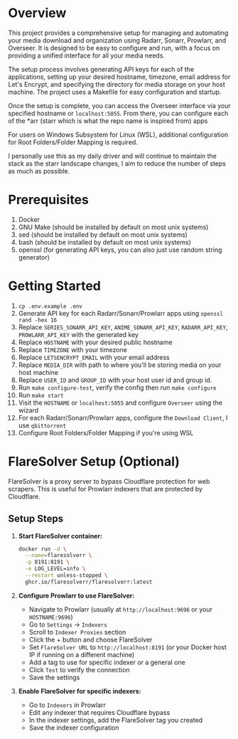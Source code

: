 # Overview

This project provides a comprehensive setup for managing and automating your media download and organization using Radarr, Sonarr, Prowlarr, and Overseer. It is designed to be easy to configure and run, with a focus on providing a unified interface for all your media needs.

The setup process involves generating API keys for each of the applications, setting up your desired hostname, timezone, email address for Let's Encrypt, and specifying the directory for media storage on your host machine. The project uses a Makefile for easy configuration and startup.

Once the setup is complete, you can access the Overseer interface via your specified hostname or `localhost:5055`. From there, you can configure each of the *arr (starr which is what the repo name is inspired from) apps

For users on Windows Subsystem for Linux (WSL), additional configuration for Root Folders/Folder Mapping is required.

I personally use this as my daily driver and will continue to maintain the stack as the starr landscape changes, I aim to reduce the number of steps as much as possible.

# Prerequisites

1. Docker
2. GNU Make (should be installed by default on most unix systems)
3. sed (should be installed by default on most unix systems)
4. bash (should be installed by default on most unix systems)
6. openssl (for generating API keys, you can also just use random string generator)

# Getting Started

1. `cp .env.example .env`
2. Generate API key for each Radarr/Sonarr/Prowlarr apps using `openssl rand -hex 16`
3. Replace `SERIES_SONARR_API_KEY`, `ANIME_SONARR_API_KEY`, `RADARR_API_KEY`, `PROWLARR_API_KEY` with the generated key
4. Replace `HOSTNAME` with your desired public hostname
5. Replace `TIMEZONE` with your timezone
6. Replace `LETSENCRYPT_EMAIL` with your email address
7. Replace `MEDIA_DIR` with path to where you'll be storing media on your host machine
8. Replace `USER_ID` and `GROUP_ID` with your host user id and group id.
9. Run `make configure-test`, verify the config then run `make configure`
10. Run `make start`
11. Visit the `HOSTNAME` or `localhost:5055` and configure `Overseer` using the wizard
12. For each Radarr/Sonarr/Prowlarr apps, configure the `Download Client`, I use `qbittorrent`
13. Configure Root Folders/Folder Mapping if you're using WSL

# FlareSolver Setup (Optional)

FlareSolver is a proxy server to bypass Cloudflare protection for web scrapers. This is useful for Prowlarr indexers that are protected by Cloudflare.

## Setup Steps

1. **Start FlareSolver container:**
   ```bash
   docker run -d \
     --name=flaresolverr \
     -p 8191:8191 \
     -e LOG_LEVEL=info \
     --restart unless-stopped \
     ghcr.io/flaresolverr/flaresolverr:latest
   ```

2. **Configure Prowlarr to use FlareSolver:**
   - Navigate to Prowlarr (usually at `http://localhost:9696` or your `HOSTNAME:9696`)
   - Go to `Settings` → `Indexers`
   - Scroll to `Indexer Proxies` section
   - Click the + button and choose FlareSolver
   - Set `FlareSolver URL` to `http://localhost:8191` (or your Docker host IP if running on a different machine)
   - Add a tag to use for specific indexer or a general one
   - Click `Test` to verify the connection
   - Save the settings

3. **Enable FlareSolver for specific indexers:**
   - Go to `Indexers` in Prowlarr
   - Edit any indexer that requires Cloudflare bypass
   - In the indexer settings, add the FlareSolver tag you created
   - Save the indexer configuration
